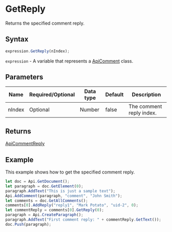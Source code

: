 # GetReply

Returns the specified comment reply.

## Syntax

```javascript
expression.GetReply(nIndex);
```

`expression` - A variable that represents a [ApiComment](../ApiComment.md) class.

## Parameters

| **Name** | **Required/Optional** | **Data type** | **Default** | **Description** |
| ------------- | ------------- | ------------- | ------------- | ------------- |
| nIndex | Optional | Number | false | The comment reply index. |

## Returns

[ApiCommentReply](../../ApiCommentReply/ApiCommentReply.md)

## Example

This example shows how to get the specified comment reply.

```javascript editor-docx
let doc = Api.GetDocument();
let paragraph = doc.GetElement(0);
paragraph.AddText("This is just a sample text");
Api.AddComment(paragraph, "comment", "John Smith");
let comments = doc.GetAllComments();
comments[0].AddReply("reply1", "Mark Potato", "uid-2", 0);
let commentReply = comments[0].GetReply(0);
paragraph = Api.CreateParagraph();
paragraph.AddText("First comment reply: " + commentReply.GetText());
doc.Push(paragraph);
```
